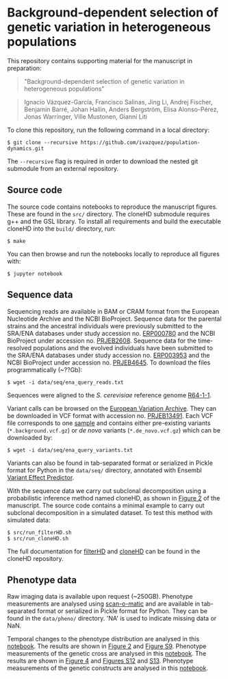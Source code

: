 # Background-dependent selection of genetic variation in heterogeneous populations

This repository contains supporting material for the manuscript in preparation:

> "Background-dependent selection of genetic variation in heterogeneous populations"

> Ignacio Vázquez-García, Francisco Salinas, Jing Li, Andrej Fischer, Benjamin Barré, Johan Hallin, Anders Bergström, Elisa Alonso-Pérez, Jonas Warringer, Ville Mustonen, Gianni Liti

To clone this repository, run the following command in a local directory:

    $ git clone --recursive https://github.com/ivazquez/population-dynamics.git

The `--recursive` flag is required in order to download the nested git submodule from an external repository.

## Source code

The source code contains notebooks to reproduce the manuscript figures. These are found in the `src/` directory. The cloneHD submodule requires g++ and the GSL library. To install all requirements and build the executable cloneHD into the `build/` directory, run:

    $ make

You can then browse and run the notebooks locally to reproduce all figures with:

	$ jupyter notebook

## Sequence data
Sequencing reads are available in BAM or CRAM format from the European Nucleotide Archive and the NCBI BioProject. Sequence data for the parental strains and the ancestral individuals were previously submitted to the SRA/ENA databases under study accession no. [ERP000780](http://www.ebi.ac.uk/ena/data/view/ERP000780) and the NCBI BioProject under accession no. [PRJEB2608](http://www.ncbi.nlm.nih.gov/bioproject/?term=PRJEB2608). Sequence data for the time-resolved populations and the evolved individuals have been submitted to the SRA/ENA databases under study accession no. [ERP003953](http://www.ebi.ac.uk/ena/data/view/ERP003953) and the NCBI BioProject under accession no. [PRJEB4645](http://www.ncbi.nlm.nih.gov/bioproject/?term=PRJEB4645). To download the files programmatically (~??Gb):

	$ wget -i data/seq/ena_query_reads.txt

Sequences were aligned to the *S. cerevisiae* reference genome [R64-1-1](http://downloads.yeastgenome.org/sequence/S288C_reference/genome_releases/S288C_reference_genome_R64-1-1_20110203.tgz).

Variant calls can be browsed on the [European Variation Archive](http://www.ebi.ac.uk/eva/?eva-study=PRJEB13491). They can be downloaded in VCF format with accession no. [PRJEB13491](http://www.ebi.ac.uk/eva/?eva-study=PRJEB13491). Each VCF file corresponds to one [sample](data/seq/sample\_ids\_merged\_dup.csv) and contains either pre-existing variants (`*.background.vcf.gz`) or *de novo* variants (`*.de_novo.vcf.gz`) which can be downloaded by:

	$ wget -i data/seq/ena_query_variants.txt

Variants can also be found in tab-separated format or serialized in Pickle format for Python in the `data/seq/` directory, annotated with Ensembl [Variant Effect Predictor](http://www.ensembl.org/info/docs/tools/vep/index.html).

With the sequence data we carry out subclonal decomposition using a probabilistic inference method named cloneHD, as shown in [Figure 2](src/figure2.ipynb) of the manuscript. The source code contains a minimal example to carry out subclonal decomposition in a simulated dataset. To test this method with simulated data:

    $ src/run_filterHD.sh
	$ src/run_cloneHD.sh

The full documentation for [filterHD](cloneHD/docs/README-filterHD.md) and [cloneHD](cloneHD/docs/README-cloneHD.md) can be found in the cloneHD repository.

## Phenotype data
Raw imaging data is available upon request (~250GB). Phenotype measurements are analysed using [scan-o-matic](https://github.com/local-minimum/scanomatic) and are available in tab-separated format or serialized in Pickle format for Python. They can be found in the `data/pheno/` directory. 'NA' is used to indicate missing data or NaN.

Temporal changes to the phenotype distribution are analysed in this [notebook](src/figure2.ipynb). The results are shown in [Figure 2](manuscript/main/figures/figure2/figure2_submission.png) and [Figure S9](manuscript/supp/figures/supp_figure_pheno_evolution/supp_figure_pheno_evolution_submission.png). Phenotype measurements of the genetic cross are analysed in this [notebook](src/figure4.ipynb). The results are shown in [Figure 4](manuscript/main/figures/figure4/figure4_submission.png) and [Figures S12](manuscript/supp/figures/supp_figure_pheno_cross/supp_figure_pheno_cross_extended_submission.png) and [S13](manuscript/supp/figures/supp_figure_pheno_cross/supp_figure_pheno_cross_reduced_submission.png). Phenotype measurements of the genetic constructs are analysed in this [notebook](src/supp_figure_pheno_constructs.ipynb).